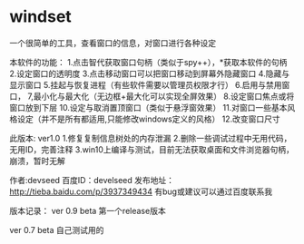 # windset
一个很简单的工具，查看窗口的信息，对窗口进行各种设定


本软件的功能：
1.点击智代获取窗口句柄（类似于spy++），*获取本软件的句柄
2.设定窗口的透明度
3.点击移动窗口可以把窗口移动到屏幕外隐藏窗口
4.隐藏与显示窗口
5.挂起与恢复进程（有些软件需要以管理员权限才行）
6.启用与禁用窗口，
7,最小化与最大化（无边框+最大化可以实现全屏效果）
8.设定窗口焦点或将窗口放到下层
10.设定与取消置顶窗口（类似于悬浮窗效果）
11.对窗口一些基本风格设定（并不是所有都适用,只能修改windows定义的风格）
12.改变窗口尺寸

此版本:
ver1.0
1.修复复制信息树处的内存泄漏
2.删除一些调试过程中无用代码，无用ID，完善注释
3.win10上编译与测试，目前无法获取桌面和文件浏览器句柄，崩溃，暂时无解



作者:devseed
百度ID：develseed
发布地址：http://tieba.baidu.com/p/3937349434
有bug或建议可以通过百度联系我



版本记录：
ver 0.9 beta
第一个release版本

ver 0.7 beta
自己测试用的
